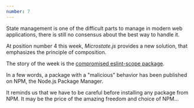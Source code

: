 ```yaml
---
number: 7
---
```


State management is one of the difficult parts to manage in modern web applications, there is still no consensus about the best way to handle it.

At position number 4 this week, _Microstate.js_ provides a new solution, that emphasizes the principle of composition.

The story of the week is the [compromised eslint-scope package](https://blog.npmjs.org/post/175824896885/incident-report-npm-inc-operations-incident-of).

In a few words, a package with a "malicious" behavior has been published on NPM, the Node.js Package Manager.

It reminds us that we have to be careful before installing any package from NPM. It may be the price of the amazing freedom and choice of NPM...
